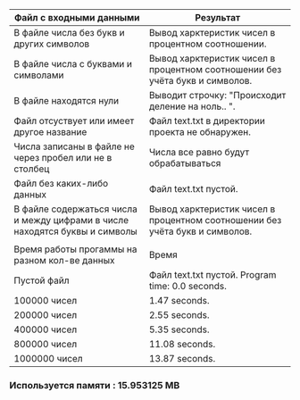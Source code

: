 | Файл с входными данными  | Результат |
| ------------- | ------------- |
| В файле числа без букв и других символов | Вывод харктеристик чисел в процентном соотношении. |
| В файле числа с буквами и символами | Вывод харктеристик чисел в процентном соотношении без учёта букв и символов.  |
| В файле находятся нули | Выводит строчку: "Происходит деление на ноль.. ". |
| Файл отсуствует или имеет другое название| Файл text.txt в директории проекта не обнаружен.|
| Числа записаны в файле не через пробел или не в столбец | Числа все равно будут обрабатываться | 
| Файл без каких-либо данных | Файл text.txt пустой. |
| В файле содержаться числа и между цифрами в числе находятся буквы и символы| Вывод харктеристик чисел в процентном соотношении без учёта букв и символов.|
| | |
| Время работы прогаммы на разном кол-ве данных | Время |
| Пустой файл | Файл text.txt пустой. Program time: 0.0 seconds. |
| 100000 чисел | 1.47 seconds.|
| 200000 чисел | 2.55 seconds.|
| 400000 чисел | 5.35 seconds.|
| 800000 чисел | 11.08 seconds.|
| 1000000 чисел | 13.87 seconds.|

### Используется памяти : 15.953125 MB
